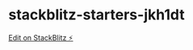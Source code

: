 # stackblitz-starters-jkh1dt

[Edit on StackBlitz ⚡️](https://stackblitz.com/edit/stackblitz-starters-jkh1dt)